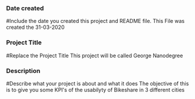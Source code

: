 ### Date created
#Include the date you created this project and README file.
This File was created the 31-03-2020

### Project Title
#Replace the Project Title
This project will be called George Nanodegree

### Description
#Describe what your project is about and what it does
The objective of this is to give you some KPI's of the usabilyty of Bikeshare in 3 different cities

